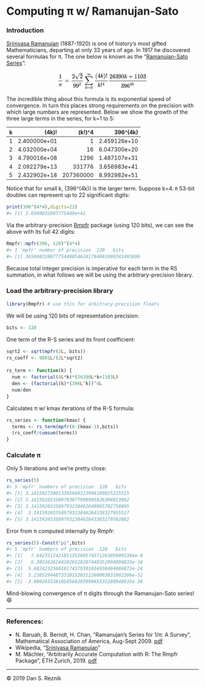 Computing π w/ Ramanujan-Sato
================

### Introduction

[Srinivasa Ramanujan](https://en.wikipedia.org/wiki/Srinivasa_Ramanujan)
(1887-1920) is one of history’s most gifted Mathematicians, departing at
only 33 years of age. In 1917 he discovered several formulas for π. The
one below is known as the “[Ramanujan-Sato
Series](https://en.wikipedia.org/wiki/Ramanujan%E2%80%93Sato_series)”:

<img src="pics/ramanujan-sato.png" width="50%" style="display: block; margin: auto;" />

The incredible thing about this formula is its exponential speed of
convergence. In turn this places strong requirements on the precision
with which large numbers are represented. Below we show the growth of
the three large terms in the series, for k=1 to 5:

| k |       (4k)\! |   (k\!)^4 |     396^(4k) |
| :-: | -----------: | --------: | -----------: |
| 1 | 2.400000e+01 |         1 | 2.459126e+10 |
| 2 | 4.032000e+04 |        16 | 6.047300e+20 |
| 3 | 4.790016e+08 |      1296 | 1.487107e+31 |
| 4 | 2.092279e+13 |    331776 | 3.656983e+41 |
| 5 | 2.432902e+18 | 207360000 | 8.992982e+51 |

Notice that for small k, \(396^(4k)\) is the larger term. Suppose k=4.
`R` 53-bit doubles can represent up to 22 significant digits:

``` r
print(396^(4*4),digits=22)
#> [1] 3.6569832807775449e+41
```

Via the arbitrary-precision
[Rmpfr](https://cran.r-project.org/web/packages/Rmpfr/vignettes/Rmpfr-pkg.pdf)
package (using 120 bits), we can see the above with its full 42 digits:

``` r
Rmpfr::mpfr(396, 120)^(4*4)
#> 1 'mpfr' number of precision  120   bits 
#> [1] 365698328077754498546241794891999342493696
```

Because total integer precision is imperative for each term in the RS
summation, in what follows we will be using the arbitrary-precision
library.

### Load the arbitrary-precision library

``` r
library(Rmpfr) # use this for arbitrary-precision floats
```

We will be using 120 bits of representation precision:

``` r
bits <- 120
```

One term of the R-S series and its front coefficient:

``` r
sqrt2 <- sqrt(mpfr(2L, bits))
rs_coeff <- 9801L/(2L*sqrt2)

rs_term <- function(k) {
  num <- factorial(4L*k)*(26390L*k+1103L)
  den <- (factorial(k)*(396L^k))^4L
  num/den
}
```

Calculates π w/ kmax iterations of the R-S formula:

``` r
rs_series <- function(kmax) {
  terms <- rs_term(mpfr(0:(kmax-1),bits))
  (rs_coeff/cumsum(terms))
}
```

### Calculate π

Only 5 iterations and we’re pretty close:

``` r
rs_series(5)
#> 5 'mpfr' numbers of precision  120   bits 
#> [1] 3.141592730013305660313996189025215515
#> [2] 3.141592653589793877998905826306013092
#> [3] 3.141592653589793238462649065702758895
#> [4]  3.14159265358979323846264338327955527
#> [5] 3.141592653589793238462643383279502882
```

Error from π computed internally by Rmpfr:

``` r
rs_series(5)-Const("pi",bits)
#> 5 'mpfr' numbers of precision  120   bits 
#> [1]   7.642351242185135280574571263059095384e-8
#> [2]   6.39536262443026510207448352094098835e-16
#> [3]  5.682423256010174379301934938494086872e-24
#> [4]  5.238529448733281520312260003831002306e-32
#> [5] -3.009265538105056020399965535288948935e-36
```

Mind-blowing convergence of π digits through the Ramanujan-Sato series\!
😄

-----

### References:

  - N. Baruah, B. Berndt, H. Chan, “Ramanujan’s Series for 1/π: A
    Survey”, Mathematical Association of America, Aug-Sept 2009.
    [pdf](https://faculty.math.illinois.edu/~berndt/articles/monthly567-587.pdf)
  - Wikipedia, “[Srinivasa
    Ramanujan](https://en.wikipedia.org/wiki/Srinivasa_Ramanujan)”
  - M. Mächler, “Arbitrarily Accurate Computation with R: The Rmpfr
    Package”, ETH Zurich, 2019.
    [pdf](https://cran.r-project.org/web/packages/Rmpfr/vignettes/Rmpfr-pkg.pdf)

-----

© 2019 Dan S. Reznik
